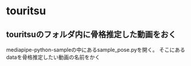 # touritsu

## touritsuのフォルダ内に骨格推定した動画をおく 

mediapipe-python-sampleの中にあるsample_pose.pyを開く。
そこにあるdataを骨格推定したい動画の名前をかく
